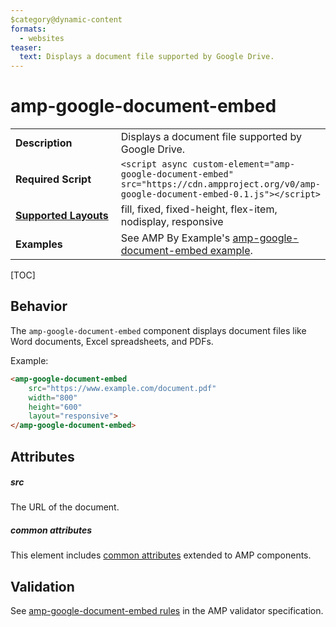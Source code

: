 ```yaml
---
$category@dynamic-content
formats:
  - websites
teaser:
  text: Displays a document file supported by Google Drive.
---
```

<!---
Copyright 2018 The AMP HTML Authors. All Rights Reserved.

Licensed under the Apache License, Version 2.0 (the "License");
you may not use this file except in compliance with the License.
You may obtain a copy of the License at

      http://www.apache.org/licenses/LICENSE-2.0

Unless required by applicable law or agreed to in writing, software
distributed under the License is distributed on an "AS-IS" BASIS,
WITHOUT WARRANTIES OR CONDITIONS OF ANY KIND, either express or implied.
See the License for the specific language governing permissions and
limitations under the License.
-->

# amp-google-document-embed

<table>
  <tr>
    <td width="40%"><strong>Description</strong></td>
    <td>Displays a document file supported by Google Drive.</td>
  </tr>
  <tr>
    <td width="40%"><strong>Required Script</strong></td>
    <td><code>&lt;script async custom-element="amp-google-document-embed" src="https://cdn.ampproject.org/v0/amp-google-document-embed-0.1.js">&lt;/script></code></td>
  </tr>
  <tr>
    <td class="col-fourty"><strong><a href="https://www.ampproject.org/docs/guides/responsive/control_layout.html">Supported Layouts</a></strong></td>
    <td>fill, fixed, fixed-height, flex-item, nodisplay, responsive</td>
  </tr>
  <tr>
    <td width="40%"><strong>Examples</strong></td>
    <td>See AMP By Example's <a href="https://ampbyexample.com/components/amp-google-document-embed/">amp-google-document-embed example</a>.</td>
  </tr>
</table>

[TOC]

## Behavior

The `amp-google-document-embed` component displays document files like Word documents,
Excel spreadsheets, and PDFs.

Example:
```html
<amp-google-document-embed
    src="https://www.example.com/document.pdf"
    width="800"
    height="600"
    layout="responsive">
</amp-google-document-embed>
```

## Attributes

##### src

The URL of the document.

##### common attributes

This element includes [common attributes](https://www.ampproject.org/docs/reference/common_attributes) extended to AMP components.

## Validation

See [amp-google-document-embed rules](https://github.com/ampproject/amphtml/blob/master/extensions/amp-google-document-embed/validator-amp-google-document-embed.protoascii) in the AMP validator specification.
